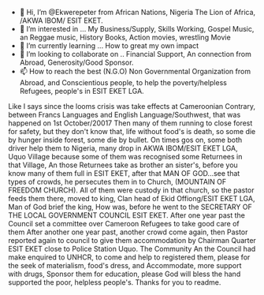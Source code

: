 - 👋 Hi, I’m @Ekwerepeter from African Nations, Nigeria The Lion of Africa, /AKWA IBOM/ ESIT EKET.
- 👀 I’m interested in ... My Business/Supply, Skills Working, Gospel Music, an Reggae music, History Books, Action movies, wrestling Movie
- 🌱 I’m currently learning ... How to great my own impact
- 💞️ I’m looking to collaborate on .. Financial Support, An connection from Abroad, Generosity/Good Sponsor.
- 📫 How to reach the best (N.G.O) Non Governmental Organization from Abroad, and Conscientious people, to help the poverty/helpless Refugees, people's in ESIT EKET LGA.
<!---please my suggested space.
Ekwerepeter/Ekwerepeter is a ✨ special ✨ repository because its `README.md` (this file) appears on your GitHub profile.
You can click the Preview link to take a look at your changes.
--->
Like I says since the looms crisis was take effects at Cameroonian Contrary, between Francs Languages and English Language/Southwest, that was happened on 1st October/20017
Then many of them running to close forest for safety, but they don't know that, life without food's is death, so some die by hunger inside forest, some die by bullet.
On times gos on, some both driver help them to Nigeria, many drop in AKWA IBOM/ESIT EKET LGA, Uquo Village because some of them was recognised some Returnees in that Village,
An those Returnees take as brother an sister's, before you know many of them full in ESIT EKET, after that MAN OF GOD...see that types of crowds, he persecutes them in to Church,
(MOUNTAIN OF FREEDOM CHURCH). All of them were custody in that church, so the pastor feeds them there, moved to king, Clan head of Ekid Offiong/ESIT EKET LGA, Man of God brief  the king,
How was, before he went to the SECRETARY OF THE LOCAL GOVERNMENT COUNCIL ESIT EKET. After one year past the Council set a committee over Cameroon Refugees to take good care of them
After another one year past, another crowd come again, then Pastor reported again to council to give them accommodation by Chairman Quarter ESIT EKET close to Police Station Uquo.
The Community An the Council had make enquired to UNHCR, to come and help to registered them, please for the seek of materialism, food's dress, and Accommodate, more support with drugs,
Sponsor them for education, please God will bless the hand supported the poor, helpless people's. Thanks for you to readme.
